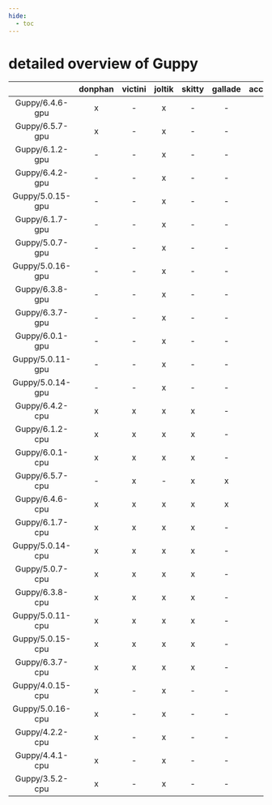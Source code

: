 ```yaml
---
hide:
  - toc
---
```


detailed overview of Guppy
==========================

| |donphan|victini|joltik|skitty|gallade|accelgor|swalot|doduo|
| :---: | :---: | :---: | :---: | :---: | :---: | :---: | :---: | :---: |
|Guppy/6.4.6-gpu|x|-|x|-|-|x|-|-|
|Guppy/6.5.7-gpu|x|-|x|-|-|x|-|-|
|Guppy/6.1.2-gpu|-|-|x|-|-|x|-|-|
|Guppy/6.4.2-gpu|-|-|x|-|-|x|-|-|
|Guppy/5.0.15-gpu|-|-|x|-|-|x|-|-|
|Guppy/6.1.7-gpu|-|-|x|-|-|x|-|-|
|Guppy/5.0.7-gpu|-|-|x|-|-|-|-|-|
|Guppy/5.0.16-gpu|-|-|x|-|-|x|-|-|
|Guppy/6.3.8-gpu|-|-|x|-|-|x|-|-|
|Guppy/6.3.7-gpu|-|-|x|-|-|x|-|-|
|Guppy/6.0.1-gpu|-|-|x|-|-|x|-|-|
|Guppy/5.0.11-gpu|-|-|x|-|-|-|-|-|
|Guppy/5.0.14-gpu|-|-|x|-|-|-|-|-|
|Guppy/6.4.2-cpu|x|x|x|x|-|-|x|x|
|Guppy/6.1.2-cpu|x|x|x|x|-|-|x|x|
|Guppy/6.0.1-cpu|x|x|x|x|-|-|x|x|
|Guppy/6.5.7-cpu|-|x|-|x|x|x|x|x|
|Guppy/6.4.6-cpu|x|x|x|x|x|-|x|x|
|Guppy/6.1.7-cpu|x|x|x|x|-|-|x|x|
|Guppy/5.0.14-cpu|x|x|x|x|-|-|x|x|
|Guppy/5.0.7-cpu|x|x|x|x|-|-|x|x|
|Guppy/6.3.8-cpu|x|x|x|x|-|-|x|x|
|Guppy/5.0.11-cpu|x|x|x|x|-|-|x|x|
|Guppy/5.0.15-cpu|x|x|x|x|-|-|x|x|
|Guppy/6.3.7-cpu|x|x|x|x|-|-|x|x|
|Guppy/4.0.15-cpu|x|-|x|-|-|-|-|x|
|Guppy/5.0.16-cpu|x|-|x|-|-|-|-|x|
|Guppy/4.2.2-cpu|x|-|x|-|-|-|-|x|
|Guppy/4.4.1-cpu|x|-|x|-|-|-|-|x|
|Guppy/3.5.2-cpu|x|-|x|-|-|-|-|-|
